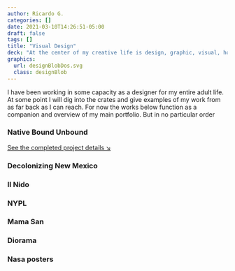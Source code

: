 ```yaml
---
author: Ricardo G.
categories: []
date: 2021-03-10T14:26:51-05:00
draft: false
tags: []
title: "Visual Design"
deck: "At the center of my creative life is design, graphic, visual, however you might classify it, I am a designer of things"
graphics: 
  url: designBlobDos.svg
  class: designBlob
---
```

I have been working in some capacity as a designer for my entire adult life. At some point I will dig into the crates and give examples of my work from as far back as I can reach. For now the works below function as a companion and overview of my main portfolio. But in no particular order

### Native Bound Unbound

[See the completed project details ↘](/portfolio/native-bound-unbound)

### Decolonizing New Mexico

### Il Nido

### NYPL

### Mama San

### Diorama

### Nasa posters
